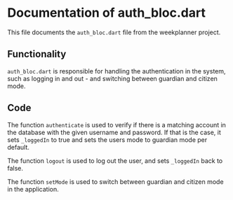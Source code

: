 # Documentation of auth_bloc.dart

This file documents the `auth_bloc.dart` file from the weekplanner project.

## Functionality

`auth_bloc.dart` is responsible for handling the authentication in the system, such as logging in and out - and switching between guardian and citizen mode.

## Code

The function `authenticate` is used to verify if there is a matching account in the database with the given username and password. If that is the case, it sets `_loggedIn` to true and sets the users mode to guardian mode per default.

The function `logout` is used to log out the user, and sets `_loggedIn` back to false.

The function `setMode` is used to switch between guardian and citizen mode in the application.